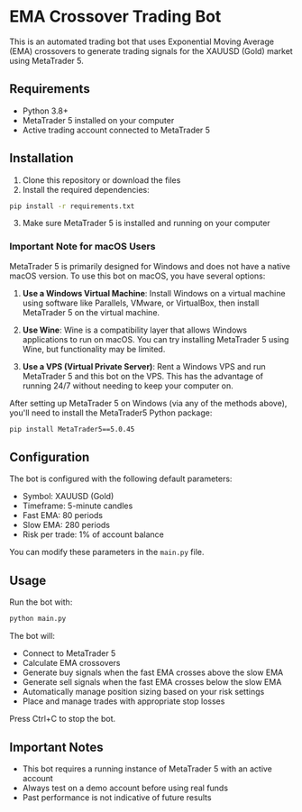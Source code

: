 # EMA Crossover Trading Bot

This is an automated trading bot that uses Exponential Moving Average (EMA) crossovers to generate trading signals for the XAUUSD (Gold) market using MetaTrader 5.

## Requirements

- Python 3.8+
- MetaTrader 5 installed on your computer
- Active trading account connected to MetaTrader 5

## Installation

1. Clone this repository or download the files
2. Install the required dependencies:

```bash
pip install -r requirements.txt
```

3. Make sure MetaTrader 5 is installed and running on your computer

### Important Note for macOS Users

MetaTrader 5 is primarily designed for Windows and does not have a native macOS version. To use this bot on macOS, you have several options:

1. **Use a Windows Virtual Machine**: Install Windows on a virtual machine using software like Parallels, VMware, or VirtualBox, then install MetaTrader 5 on the virtual machine.

2. **Use Wine**: Wine is a compatibility layer that allows Windows applications to run on macOS. You can try installing MetaTrader 5 using Wine, but functionality may be limited.

3. **Use a VPS (Virtual Private Server)**: Rent a Windows VPS and run MetaTrader 5 and this bot on the VPS. This has the advantage of running 24/7 without needing to keep your computer on.

After setting up MetaTrader 5 on Windows (via any of the methods above), you'll need to install the MetaTrader5 Python package:

```bash
pip install MetaTrader5==5.0.45
```

## Configuration

The bot is configured with the following default parameters:

- Symbol: XAUUSD (Gold)
- Timeframe: 5-minute candles
- Fast EMA: 80 periods
- Slow EMA: 280 periods
- Risk per trade: 1% of account balance

You can modify these parameters in the `main.py` file.

## Usage

Run the bot with:

```bash
python main.py
```

The bot will:

- Connect to MetaTrader 5
- Calculate EMA crossovers
- Generate buy signals when the fast EMA crosses above the slow EMA
- Generate sell signals when the fast EMA crosses below the slow EMA
- Automatically manage position sizing based on your risk settings
- Place and manage trades with appropriate stop losses

Press Ctrl+C to stop the bot.

## Important Notes

- This bot requires a running instance of MetaTrader 5 with an active account
- Always test on a demo account before using real funds
- Past performance is not indicative of future results
